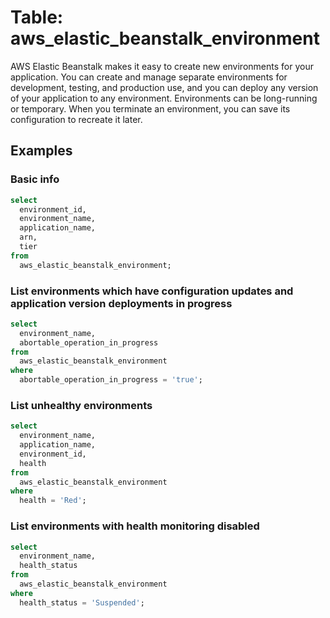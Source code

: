 # Table: aws_elastic_beanstalk_environment

AWS Elastic Beanstalk makes it easy to create new environments for your application. You can create and manage separate environments for development, testing, and production use, and you can deploy any version of your application to any environment. Environments can be long-running or temporary. When you terminate an environment, you can save its configuration to recreate it later.

## Examples

### Basic info

```sql
select
  environment_id,
  environment_name,
  application_name,
  arn,
  tier
from
  aws_elastic_beanstalk_environment;
```


### List environments which have configuration updates and application version deployments in progress

```sql
select
  environment_name,
  abortable_operation_in_progress
from
  aws_elastic_beanstalk_environment
where
  abortable_operation_in_progress = 'true';
```


### List unhealthy environments

```sql
select
  environment_name,
  application_name,
  environment_id,
  health
from
  aws_elastic_beanstalk_environment
where
  health = 'Red';
```


### List environments with health monitoring disabled

```sql
select
  environment_name,
  health_status
from
  aws_elastic_beanstalk_environment
where
  health_status = 'Suspended';
```